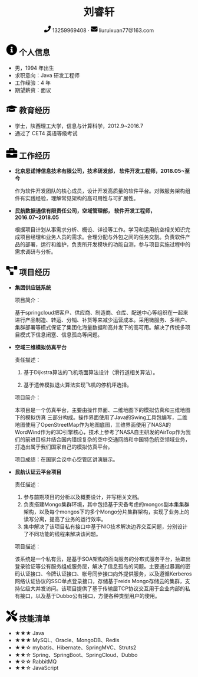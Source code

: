  <center>
     <h1>刘睿轩</h1>
     <div>
         <span>
             <img src="assets/phone-solid.svg" width="18px">
             13259969408
         </span>
         ·
         <span>
             <img src="assets/envelope-solid.svg" width="18px">
             liuruixuan77@163.com
         </span>
     </div>
 </center>


 ## <img src="assets/info-circle-solid.svg" width="30px"> 个人信息 

 - 男，1994 年出生  				 			
 - 求职意向：Java 研发工程师
 - 工作经验：4 年
 - 期望薪资：面议

## <img src="assets/graduation-cap-solid.svg" width="30px"> 教育经历

- 学士，陕西理工大学，信息与计算科学，2012.9~2016.7
- 通过了 CET4 英语等级考试

## <img src="assets/briefcase-solid.svg" width="30px"> 工作经历

- **北京思诺博信息技术有限公司，技术研发部， 软件开发工程师，2018.05~至今**

   作为软件开发团队的核心成员，设计开发高质量的软件平台。对微服务架构组件有实践经验，理解常见架构的高可用性与可扩展性。
   
- **民航数据通信有限责任公司，空域管理部， 软件开发工程师，2016.07~2018.05**

   根据项目计划从事需求分析、概设、详设等工作。学习和运用航空相关知识完成项目经理和业务人员的需求。合理分配与外包之间的任务交割。负责软件产品的部署，运行和维护，负责所开发模块的功能自测，参与项目实施过程中的需求调研与分析。
   
   

## <img src="assets/project-diagram-solid.svg" width="30px"> 项目经历

- **集团供应链系统**

  项目简介：

  ​	基于springcloud把客户、供应商、制造商、仓库、配送中心等组织在一起来进行产品制造、转运、分销、补货等来减少运营成本。采用微服务、多租户、集群部署等模式保证了集团化海量数据和高并发下的高可用。解决了传统多项目模式下信息闭塞、信息孤岛等问题。

- **空域三维模拟仿真平台**

  责任描述：

  1. 基于Dijkstra算法的飞机场面算法设计（滑行道相关算法）。

   	2. 基于遗传模拟退火算法实现飞机的停机坪选择。

  项目简介：

  ​		本项目是一个仿真平台，主要由操作界面、二维地图下的模拟仿真和三维地图下的模拟仿真 三部分构成。操作界面使用了Java的Swing工具包编写，二维地图使用了OpenStreetMap作为地图底图，三维界面使用了NASA的WordWind作为的3D引擎核心，技术上参考了NASA自主研发的AirTop作为我们的前进目标并结合国内错综复杂的空中交通网络和中国特色航空领域业务，打造出属于我们国家自己的模拟仿真平台。

  项目成绩：在国家会议中心空管区讲演展示。

- **民航认证云平台项目**

  责任描述：

  1. 参与前期项目的分析以及概要设计，并写相关文档。
  2. 负责搭建Mongo集群环境，其中包括基于灾备考虑的mongos副本集集群架构，以及每个mongos下的多个Mongo分片集群架构，实现了业务上的读写分离，提高了业务的运行效率。
  3. 集中解决了该项目私有接口中基于NIO技术解决边界交互问题，分别设计了不同功能的线程来解决该问题。

  项目描述：

  ​        该系统是一个私有云，是基于SOA架构的面向服务的分布式服务平台，抽取出登录验证等公有服务组成服务层，解决了信息孤岛的问题。主要通过暴漏的密码认证接口、令牌认证接口、帐号同步接口向外提供服务，以及遵循Kerberos网络认证协议的SSO单点登录接口，存储基于reids Mongo存储云的集群，支持亿级大并发访问。该项目提供了基于传输层TCP协议交互用于企业内部的私有接口，以及基于Dubbo公有接口，方便各种类型用户的使用。

## <img src="assets/tools-solid.svg" width="30px"> 技能清单

- ★★★ Java
- ★★★ MySQL、Oracle、MongoDB、Redis
- ★★☆ mybatis、Hibernate、SpringMVC、Struts2
- ★★☆ Spring、SpringBoot、SpringCloud、Dubbo
- ★☆☆ RabbitMQ
- ★★☆ JavaScript